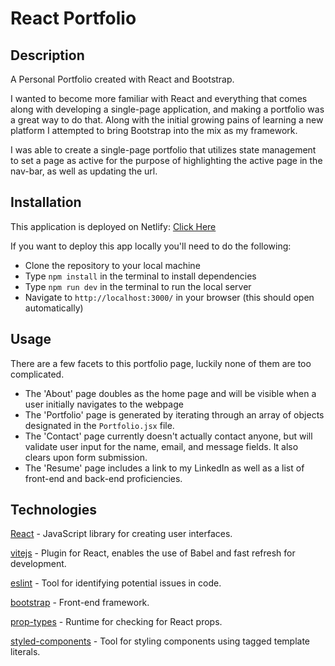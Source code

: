 # React Portfolio

## Description

A Personal Portfolio created with React and Bootstrap.

I wanted to become more familiar with React and everything that comes along with developing a single-page application, and making a portfolio was a great way to do that. Along with the initial growing pains of learning a new platform I attempted to bring Bootstrap into the mix as my framework.

I was able to create a single-page portfolio that utilizes state management to set a page as active for the purpose of highlighting the active page in the nav-bar, as well as updating the url.

## Installation

This application is deployed on Netlify: [Click Here](https://portfolio-tw-20230912.netlify.app/)

If you want to deploy this app locally you'll need to do the following:

- Clone the repository to your local machine
- Type `npm install` in the terminal to install dependencies
- Type `npm run dev` in the terminal to run the local server
- Navigate to `http://localhost:3000/` in your browser (this should open automatically)

## Usage

There are a few facets to this portfolio page, luckily none of them are too complicated.

- The 'About' page doubles as the home page and will be visible when a user initially navigates to the webpage
- The 'Portfolio' page is generated by iterating through an array of objects designated in the `Portfolio.jsx` file.
- The 'Contact' page currently doesn't actually contact anyone, but will validate user input for the name, email, and message fields. It also clears upon form submission.
- The 'Resume' page includes a link to my LinkedIn as well as a list of front-end and back-end proficiencies.

## Technologies

[React](https://www.npmjs.com/package/react) - JavaScript library for creating user interfaces.

[vitejs](https://www.npmjs.com/package/@vitejs/plugin-react) - Plugin for React, enables the use of Babel and fast refresh for development.

[eslint](https://www.npmjs.com/package/eslint) - Tool for identifying potential issues in code.

[bootstrap](https://www.npmjs.com/package/bootstrap) - Front-end framework.

[prop-types](https://www.npmjs.com/package/prop-types) - Runtime for checking for React props.

[styled-components](https://www.npmjs.com/package/styled-components) - Tool for styling components using tagged template literals.